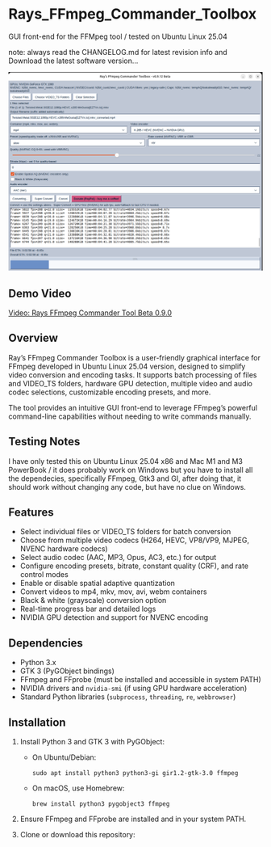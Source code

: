 # Rays_FFmpeg_Commander_Toolbox
GUI front-end for the FFMpeg tool / tested on Ubuntu Linux 25.04

note: always read the CHANGELOG.md for latest revision info and Download the latest software version...

![Screenshot description](<Screenshot From 2025-08-31 13-20-09.png>)

## Demo Video

[Video: Rays FFmpeg Commander Tool Beta 0.9.0](https://www.youtube.com/watch?v=Hm3cHSqLoLc)


## Overview

Ray’s FFmpeg Commander Toolbox is a user-friendly graphical interface for FFmpeg developed in Ubuntu Linux 25.04 version, designed to simplify video conversion and encoding tasks. It supports batch processing of files and VIDEO_TS folders, hardware GPU detection, multiple video and audio codec selections, customizable encoding presets, and more.

The tool provides an intuitive GUI front-end to leverage FFmpeg’s powerful command-line capabilities without needing to write commands manually.

## Testing Notes

I have only tested this on Ubuntu Linux 25.04 x86 and Mac M1 and M3 PowerBook / it does probably work on Windows but you have to install all the dependecies, specifically FFmpeg, Gtk3 and GI, after doing that, it should work without changing any code, but have no clue on Windows.

## Features

- Select individual files or VIDEO_TS folders for batch conversion
- Choose from multiple video codecs (H264, HEVC, VP8/VP9, MJPEG, NVENC hardware codecs)
- Select audio codec (AAC, MP3, Opus, AC3, etc.) for output
- Configure encoding presets, bitrate, constant quality (CRF), and rate control modes
- Enable or disable spatial adaptive quantization
- Convert videos to mp4, mkv, mov, avi, webm containers
- Black & white (grayscale) conversion option
- Real-time progress bar and detailed logs
- NVIDIA GPU detection and support for NVENC encoding

## Dependencies

- Python 3.x
- GTK 3 (PyGObject bindings)
- FFmpeg and FFprobe (must be installed and accessible in system PATH)
- NVIDIA drivers and `nvidia-smi` (if using GPU hardware acceleration)
- Standard Python libraries (`subprocess`, `threading`, `re`, `webbrowser`)

## Installation

1. Install Python 3 and GTK 3 with PyGObject:
   - On Ubuntu/Debian:
     ```
     sudo apt install python3 python3-gi gir1.2-gtk-3.0 ffmpeg
     ```
   - On macOS, use Homebrew:
     ```
     brew install python3 pygobject3 ffmpeg
     ```

2. Ensure FFmpeg and FFprobe are installed and in your system PATH.

3. Clone or download this repository:

